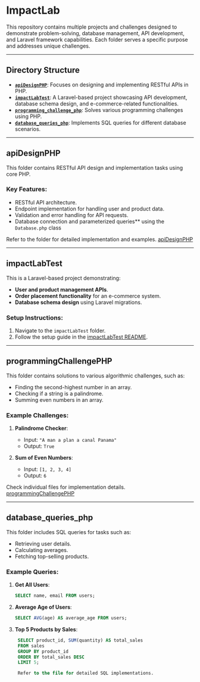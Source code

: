 # ImpactLab

This repository contains multiple projects and challenges designed to demonstrate problem-solving, database management, API development, and Laravel framework capabilities. Each folder serves a specific purpose and addresses unique challenges.

---

## Directory Structure

- **[`apiDesignPHP`](#apiDesignPHP)**: Focuses on designing and implementing RESTful APIs in PHP.
- **[`impactLabTest`](#impactLabTest)**: A Laravel-based project showcasing API development, database schema design, and e-commerce-related functionalities.
- **[`programming_challenge_php`](#programming_challenge_php)**: Solves various programming challenges using PHP.
- **[`database_queries_php`](#database_queries_php)**: Implements SQL queries for different database scenarios.

---

## apiDesignPHP

This folder contains RESTful API design and implementation tasks using core PHP.

### Key Features:
- RESTful API architecture.
- Endpoint implementation for handling user and product data.
- Validation and error handling for API requests.
- Database connection and parameterized queries** using the `Database.php` class

Refer to the folder for detailed implementation and examples. [apiDesignPHP](apiDesignPHP/README.md)

---

## impactLabTest

This is a Laravel-based project demonstrating:
- **User and product management APIs**.
- **Order placement functionality** for an e-commerce system.
- **Database schema design** using Laravel migrations.

### Setup Instructions:
1. Navigate to the `impactLabTest` folder.
2. Follow the setup guide in the [impactLabTest README](impactLabTest/README.md).

---

## programmingChallengePHP

This folder contains solutions to various algorithmic challenges, such as:
- Finding the second-highest number in an array.
- Checking if a string is a palindrome.
- Summing even numbers in an array.

### Example Challenges:
1. **Palindrome Checker**:
   - Input: `"A man a plan a canal Panama"`
   - Output: `True`

2. **Sum of Even Numbers**:
   - Input: `[1, 2, 3, 4]`
   - Output: `6`

Check individual files for implementation details. [programmingChallengePHP](programmingChallengePHP/README.md)

---

## database_queries_php

This folder includes SQL queries for tasks such as:
- Retrieving user details.
- Calculating averages.
- Fetching top-selling products.

### Example Queries:
1. **Get All Users**:
    ```sql
    SELECT name, email FROM users;
2. **Average Age of Users**:
    ```sql
    SELECT AVG(age) AS average_age FROM users;
3. **Top 5 Products by Sales**:
   ```sql
    SELECT product_id, SUM(quantity) AS total_sales
    FROM sales
    GROUP BY product_id
    ORDER BY total_sales DESC
    LIMIT 5;

    Refer to the file for detailed SQL implementations.